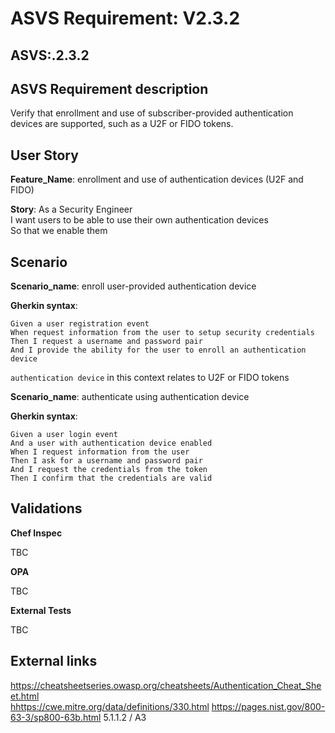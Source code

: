 # ASVS Requirement: V2.3.2

## ASVS:.2.3.2

## ASVS Requirement description

Verify that enrollment and use of subscriber-provided authentication devices are supported, such as a U2F or FIDO tokens.

## User Story

**Feature_Name**: enrollment and use of authentication devices (U2F and FIDO)

**Story**:
As a Security Engineer\
I want users to be able to use their own authentication devices\
So that we enable them 

## Scenario

**Scenario_name**: enroll user-provided authentication device

**Gherkin syntax**:

```gherkin
Given a user registration event
When request information from the user to setup security credentials
Then I request a username and password pair
And I provide the ability for the user to enroll an authentication device
```

`authentication device` in this context relates to U2F or FIDO tokens

**Scenario_name**: authenticate using authentication device

**Gherkin syntax**:

```gherkin
Given a user login event
And a user with authentication device enabled
When I request information from the user
Then I ask for a username and password pair
And I request the credentials from the token
Then I confirm that the credentials are valid
```

## Validations

**Chef Inspec**

TBC

**OPA**

TBC

**External Tests**

TBC

## External links

<https://cheatsheetseries.owasp.org/cheatsheets/Authentication_Cheat_Sheet.html> \
<hhttps://cwe.mitre.org/data/definitions/330.html>
<https://pages.nist.gov/800-63-3/sp800-63b.html> 5.1.1.2 / A3

